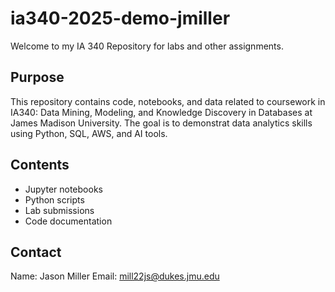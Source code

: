 # ia340-2025-demo-jmiller

Welcome to my IA 340 Repository for labs and other assignments.

## Purpose
This repository contains code, notebooks, and data related to coursework in IA340: Data Mining, Modeling, and Knowledge Discovery in Databases at James Madison University. The goal is to demonstrat data analytics skills using Python, SQL, AWS, and AI tools.

## Contents
- Jupyter notebooks
- Python scripts
- Lab submissions
- Code documentation

## Contact
Name: Jason Miller
Email: mill22js@dukes.jmu.edu
